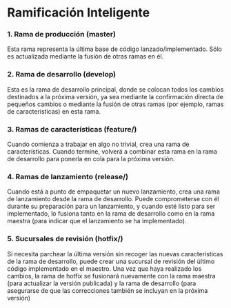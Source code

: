 # Ramificación Inteligente

### 1. Rama de producción (master)
Esta rama representa la última base de código lanzado/implementado. Sólo es actualizada mediante la fusión de otras ramas en él.
### 2. Rama de desarrollo (develop)
Esta es la rama de desarrollo principal, donde se colocan todos los cambios destinados a la próxima versión, ya sea mediante la confirmación directa de pequeños cambios o mediante la fusión de otras ramas (por ejemplo, ramas de características) en esta rama.
### 3. Ramas de características (feature/) 
Cuando comienza a trabajar en algo no trivial, crea una rama de características. Cuando termine, volverá a combinar esta rama en la rama de desarrollo para ponerla en cola para la próxima versión.
### 4. Ramas de lanzamiento (release/) 
Cuando está a punto de empaquetar un nuevo lanzamiento, crea una rama de lanzamiento desde la rama de desarrollo. Puede comprometerse con él durante su preparación para un lanzamiento, y cuando esté listo para ser implementado, lo fusiona tanto en la rama de desarrollo como en la rama maestra (para indicar que el lanzamiento se ha implementado).
### 5. Sucursales de revisión (hotfix/) 
Si necesita parchear la última versión sin recoger las nuevas características de la rama de desarrollo, puede crear una sucursal de revisión del último código implementado en el maestro. Una vez que haya realizado los cambios, la rama de hotfix se fusionará nuevamente con la rama maestra (para actualizar la versión publicada) y la rama de desarrollo (para asegurarse de que las correcciones también se incluyan en la próxima versión)
